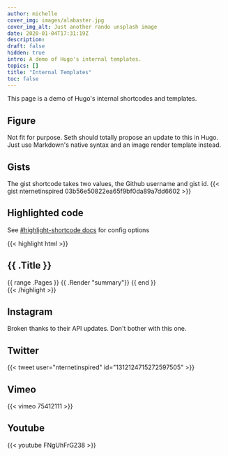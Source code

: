 ```yaml
---
author: michelle
cover_img: images/alabaster.jpg
cover_img_alt: Just another rando unsplash image
date: 2020-01-04T17:31:19Z
description:
draft: false
hidden: true
intro: A demo of Hugo's internal templates.
topics: []
title: "Internal Templates"
toc: false
---
```


This page is a demo of Hugo's internal shortcodes and templates.

## Figure

Not fit for purpose. Seth should totally propose an update to this in Hugo. Just use Markdown's native syntax and an image render template instead.

## Gists

The gist shortcode takes two values, the Github username and gist id.
{{< gist nternetinspired 03b56e50822ea65f9bf0da89a7dd6602 >}}

## Highlighted code

See [#highlight-shortcode docs](https://gohugo.io/content-management/syntax-highlighting/#highlight-shortcode) for config options

{{< highlight html >}}
<section id="main">
    <h1 id="title">{{ .Title }}</h1>
    {{ range .Pages }}
      {{ .Render "summary"}}
    {{ end }}
</section>
{{< /highlight >}}

## Instagram

Broken thanks to their API updates. Don't bother with this one.

## Twitter

{{< tweet user="nternetinspired" id="1312124715272597505" >}}

## Vimeo

{{< vimeo 75412111 >}}

## Youtube

{{< youtube FNgUhFrG238 >}}
